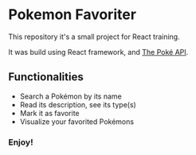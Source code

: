 # Pokemon Favoriter

This repository it's a small project for React training.

It was build using React framework, and [The Poké API](https://pokeapi.co/).

## Functionalities

- Search a Pokémon by its name
- Read its description, see its type(s)
- Mark it as favorite
- Visualize your favorited Pokémons

### Enjoy!


 